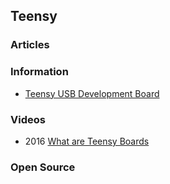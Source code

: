 ## Teensy


### Articles



### Information
- [Teensy USB Development Board](https://www.pjrc.com/teensy/)


### Videos
- 2016 [What are Teensy Boards](https://www.youtube.com/watch?v=56EGLK-4MFI)


### Open Source






